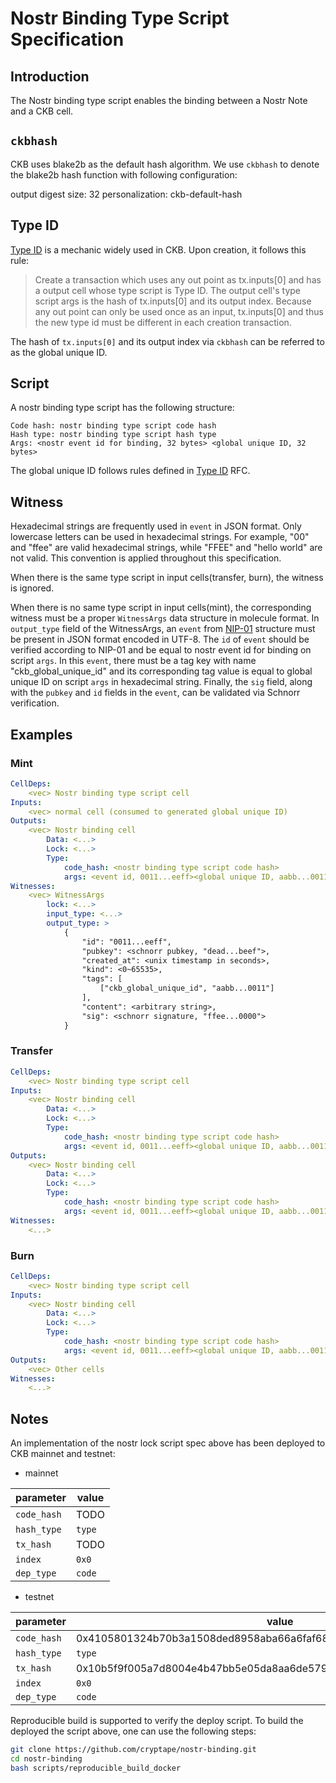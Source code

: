 # Nostr Binding Type Script Specification

## Introduction

The Nostr binding type script enables the binding between a Nostr Note and a CKB cell. <TODO>

## `ckbhash`
CKB uses blake2b as the default hash algorithm. We use `ckbhash` to denote the
blake2b hash function with following configuration:

output digest size: 32
personalization: ckb-default-hash

## Type ID
[Type ID](https://github.com/nervosnetwork/rfcs/blob/master/rfcs/0022-transaction-structure/0022-transaction-structure.md#type-id) is a mechanic widely used in CKB. Upon creation, it follows this rule:
> Create a transaction which uses any out point as tx.inputs[0] and has a output
> cell whose type script is Type ID. The output cell's type script args is the
> hash of tx.inputs[0] and its output index. Because any out point can only be
> used once as an input, tx.inputs[0] and thus the new type id must be different
> in each creation transaction.

The hash of `tx.inputs[0]` and its output index via `ckbhash` can be referred to
as the global unique ID.

## Script
A nostr binding type script has the following structure:
```
Code hash: nostr binding type script code hash
Hash type: nostr binding type script hash type
Args: <nostr event id for binding, 32 bytes> <global unique ID, 32 bytes>
```

The global unique ID follows rules defined in [Type ID](https://github.com/nervosnetwork/rfcs/blob/master/rfcs/0022-transaction-structure/0022-transaction-structure.md#type-id) RFC.

## Witness
Hexadecimal strings are frequently used in `event` in JSON format. Only
lowercase letters can be used in hexadecimal strings. For example, "00" and
"ffee" are valid hexadecimal strings, while "FFEE" and "hello world" are not
valid. This convention is applied throughout this specification.

When there is the same type script in input cells(transfer, burn), the witness
is ignored.

When there is no same type script in input cells(mint), the corresponding
witness must be a proper `WitnessArgs` data structure in molecule format. In
`output_type` field of the WitnessArgs, an `event` from
[NIP-01](https://github.com/nostr-protocol/nips/blob/master/01.md) structure
must be present in JSON format encoded in UTF-8. The `id` of `event` should be
verified according to NIP-01 and be equal to nostr event id for binding on
script `args`. In this `event`, there must be a tag key with name
"ckb_global_unique_id" and its corresponding tag value is equal to global unique
ID on script `args` in hexadecimal string. Finally, the `sig` field, along with
the `pubkey` and `id` fields in the `event`, can be validated via Schnorr
verification.


## Examples


### Mint
```yaml
CellDeps:
    <vec> Nostr binding type script cell
Inputs:
    <vec> normal cell (consumed to generated global unique ID)
Outputs:
    <vec> Nostr binding cell
        Data: <...>
        Lock: <...>
        Type:
            code_hash: <nostr binding type script code hash>
            args: <event id, 0011...eeff><global unique ID, aabb...0011>
Witnesses:
    <vec> WitnessArgs
        lock: <...>
        input_type: <...>
        output_type: >
            {
                "id": "0011...eeff",
                "pubkey": <schnorr pubkey, "dead...beef">,
                "created_at": <unix timestamp in seconds>,
                "kind": <0~65535>,
                "tags": [
                    ["ckb_global_unique_id", "aabb...0011"]
                ],
                "content": <arbitrary string>,
                "sig": <schnorr signature, "ffee...0000">
            }
```


### Transfer
```yaml
CellDeps:
    <vec> Nostr binding type script cell
Inputs:
    <vec> Nostr binding cell
        Data: <...>
        Lock: <...>
        Type:
            code_hash: <nostr binding type script code hash>
            args: <event id, 0011...eeff><global unique ID, aabb...0011>
Outputs:
    <vec> Nostr binding cell
        Data: <...>
        Lock: <...>
        Type:
            code_hash: <nostr binding type script code hash>
            args: <event id, 0011...eeff><global unique ID, aabb...0011>
Witnesses:
    <...>
```

### Burn
```yaml
CellDeps:
    <vec> Nostr binding type script cell
Inputs:
    <vec> Nostr binding cell
        Data: <...>
        Lock: <...>
        Type:
            code_hash: <nostr binding type script code hash>
            args: <event id, 0011...eeff><global unique ID, aabb...0011>
Outputs:
    <vec> Other cells
Witnesses:
    <...>
```


## Notes

An implementation of the nostr lock script spec above has been deployed to CKB mainnet and testnet:

- mainnet

| parameter   | value                                                                |
| ----------- | -------------------------------------------------------------------- |
| `code_hash` | TODO   |
| `hash_type` | `type`                                                               |
| `tx_hash`   | TODO   |
| `index`     | `0x0`                                                                |
| `dep_type`  | `code`                                                               |

- testnet

| parameter   | value                                                                |
| ----------- | -------------------------------------------------------------------- |
| `code_hash` | 0x4105801324b70b3a1508ded8958aba66a6faf68cab26f863b4902b50dfb8b9ab   |
| `hash_type` | `type`                                                               |
| `tx_hash`   | 0x10b5f9f005a7d8004e4b47bb5e05da8aa6de57922105e238cb2b0b2ec20a0a72   |
| `index`     | `0x0`                                                                |
| `dep_type`  | `code`                                                               |

Reproducible build is supported to verify the deploy script. To build the deployed the script above, one can use the following steps:

```bash
git clone https://github.com/cryptape/nostr-binding.git
cd nostr-binding
bash scripts/reproducible_build_docker
```
